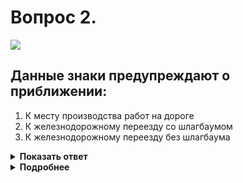 # Вопрос 2.

![](https://s.drom.ru/i24227/pdd/tickets/2016/1542609110.jpg)

## Данные знаки предупреждают о приближении:

1. К месту производства работ на дороге
2. К железнодорожному переезду со шлагбаумом
3. К железнодорожному переезду без шлагбаума

<details>
<summary><b>Показать ответ</b></summary>
Правильный ответ: 2
</details>
<details>
<summary><b>Подробнее</b></summary>
Знак 1.1 «Железнодорожный переезд со шлагбаумом» и знак 1.4.1 «Приближение к железнодорожному переезду» расположены на одной стойке, так как вне населённого пункта они располагаются на расстоянии 150 - 300 м до опасного участка. Вне населённого пункта знак 1.1 обязательно повторяется. Данные знаки предупреждают о приближении к железнодорожному переезду со шлагбаумами.
(«Дорожные знаки»)
</details>